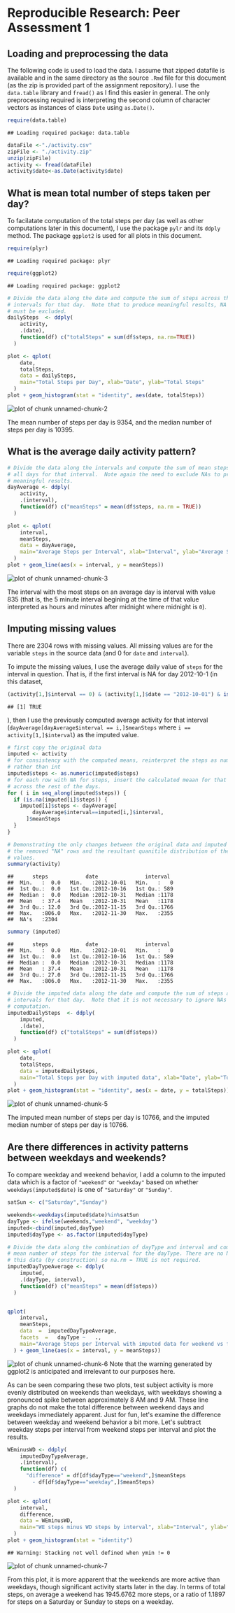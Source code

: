 # Reproducible Research: Peer Assessment 1


## Loading and preprocessing the data
The following code is used to load the data. I assume that zipped datafile is available and in the same directory as the source `.Rmd` file for this document (as the zip is provided part of the assignment repository). I use the `data.table` library and `fread()` as I find this easier in general.  The only preprocessing required is interpreting the second column of character vectors as instances of class `Date` using `as.Date()`.

```r
require(data.table)
```

```
## Loading required package: data.table
```

```r
dataFile <-"./activity.csv"
zipFile <- "./activity.zip"
unzip(zipFile)
activity <- fread(dataFile)
activity$date<-as.Date(activity$date)
```



## What is mean total number of steps taken per day?
To facilatate computation of the total steps per day (as well as other computations later in this document), I use the package `pylr` and its `ddply` method.  The package `ggplot2` is used for all plots in this document.

```r
require(plyr)
```

```
## Loading required package: plyr
```

```r
require(ggplot2)
```

```
## Loading required package: ggplot2
```

```r
# Divide the data along the date and compute the sum of steps across the 
# intervals for that day.  Note that to produce meaningful results, NA values
# must be excluded.
dailySteps  <- ddply(
    activity,
    .(date),
    function(df) c("totalSteps" = sum(df$steps, na.rm=TRUE))
  )

plot <- qplot(
    date, 
    totalSteps, 
    data = dailySteps, 
    main="Total Steps per Day", xlab="Date", ylab="Total Steps"
  ) 
plot + geom_histogram(stat = "identity", aes(date, totalSteps))
```

![plot of chunk unnamed-chunk-2](figure/unnamed-chunk-2.png) 

The mean number of steps per day is 9354, and the median number of steps per day is 10395.


## What is the average daily activity pattern?

```r
# Divide the data along the intervals and compute the sum of mean steps across 
# all days for that interval.  Note again the need to exclude NAs to produce 
# meaningful results.
dayAverage <- ddply(
    activity,
    .(interval),
    function(df) c("meanSteps" = mean(df$steps, na.rm = TRUE))
  )

plot <- qplot(
    interval, 
    meanSteps, 
    data = dayAverage,
    main="Average Steps per Interval", xlab="Interval", ylab="Average Steps"
  )
plot + geom_line(aes(x = interval, y = meanSteps))
```

![plot of chunk unnamed-chunk-3](figure/unnamed-chunk-3.png) 

The interval with the most steps on an average day is interval with value 835 (that is, the 5 minute interval begining at the time of that value interpreted as hours and minutes after midnight where midnight is `0`).



## Imputing missing values
There are 2304 rows with missing values.  All missing values are for the variable `steps` in the source data (and 0 for `date` and `interval`).

To impute the missing values, I use the average daily value of `steps` for the interval in question.  That is, if the first interval is NA for day 2012-10-1 (in this dataset,

```r
(activity[1,]$interval == 0) & (activity[1,]$date == "2012-10-01") & is.na(activity[1,]$steps)
```

```
## [1] TRUE
```
), then I use the previously computed average activity for that interval (`dayAverage[dayAverage$interval == i,]$meanSteps` where `i == activity[1,]$interval`) as the imputed value.

```r
# first copy the original data
imputed <- activity
# for consistency with the computed means, reinterpret the steps as numeric 
# rather than int
imputed$steps <- as.numeric(imputed$steps)
# for each row with NA for steps, insert the calculated meaan for that interval
# across the rest of the days.
for ( i in seq_along(imputed$steps)) {
  if (is.na(imputed[i]$steps)) {
    imputed[i]$steps <- dayAverage[
        dayAverage$interval==imputed[i,]$interval,
      ]$meanSteps
  }
}

# Demonstrating the only changes between the original data and imputed data are
# the removed "NA" rows and the resultant quanitile distribution of the steps 
# values.
summary(activity)
```

```
##      steps            date               interval   
##  Min.   :  0.0   Min.   :2012-10-01   Min.   :   0  
##  1st Qu.:  0.0   1st Qu.:2012-10-16   1st Qu.: 589  
##  Median :  0.0   Median :2012-10-31   Median :1178  
##  Mean   : 37.4   Mean   :2012-10-31   Mean   :1178  
##  3rd Qu.: 12.0   3rd Qu.:2012-11-15   3rd Qu.:1766  
##  Max.   :806.0   Max.   :2012-11-30   Max.   :2355  
##  NA's   :2304
```

```r
summary (imputed)
```

```
##      steps            date               interval   
##  Min.   :  0.0   Min.   :2012-10-01   Min.   :   0  
##  1st Qu.:  0.0   1st Qu.:2012-10-16   1st Qu.: 589  
##  Median :  0.0   Median :2012-10-31   Median :1178  
##  Mean   : 37.4   Mean   :2012-10-31   Mean   :1178  
##  3rd Qu.: 27.0   3rd Qu.:2012-11-15   3rd Qu.:1766  
##  Max.   :806.0   Max.   :2012-11-30   Max.   :2355
```

```r
# Divide the imputed data along the date and compute the sum of steps across the 
# intervals for that day.  Note that it is not necessary to ignore NAs in this
# computation.
imputedDailySteps  <- ddply(
    imputed,
    .(date),
    function(df) c("totalSteps" = sum(df$steps))
  )

plot <- qplot(
    date, 
    totalSteps, 
    data = imputedDailySteps,
    main="Total Steps per Day with imputed data", xlab="Date", ylab="Total Steps"
  ) 
plot + geom_histogram(stat = "identity", aes(x = date, y = totalSteps))
```

![plot of chunk unnamed-chunk-5](figure/unnamed-chunk-5.png) 

The imputed mean number of steps per day is 10766, and the imputed median number of steps per day is 10766.

## Are there differences in activity patterns between weekdays and weekends?
To compare weekday and weekend behavior, I add a column to the imputed data which is a factor of `"weekend"` or `"weekday"` based on whether `weekdays(imputed$date)` is one of `"Saturday"` or `"Sunday"`.  

```r
satSun <- c("Saturday","Sunday")

weekends<-weekdays(imputed$date)%in%satSun
dayType <- ifelse(weekends,"weekend", "weekday")
imputed<-cbind(imputed,dayType)
imputed$dayType <- as.factor(imputed$dayType)

# Divide the data along the combination of dayType and interval and compute the
# mean number of steps for the interval for the dayType. There are no NAs in 
# this data (by construction) so na.rm = TRUE is not required.
imputedDayTypeAverage <- ddply(
    imputed,
    .(dayType, interval),
    function(df) c("meanSteps" = mean(df$steps))
  )


qplot(
    interval,  
    meanSteps,  
    data  =  imputedDayTypeAverage,	
    facets	=	dayType	~	.,
    main="Average Steps per Interval with imputed data for weekend vs for  weekday", xlab="Interval", ylab="Average Steps"
  )	+ geom_line(aes(x = interval, y = meanSteps))
```

![plot of chunk unnamed-chunk-6](figure/unnamed-chunk-6.png) 
Note that the warning generated by ggplot2 is anticipated and irrelevant to our purposes here. 

As can be seen comparing these two plots, test subject activity is more evenly distributed on weekends than weekdays, with weekdays showing a pronounced spike between approximately 8 AM and 9 AM.  These line graphs do not make the total difference between weekend days and weekdays immediately apparent. Just for fun, let's examine the difference between weekday and weekend behavior a bit more.  Let's subtract weekday steps per interval from weekend steps per interval and plot the results.

```r
WEminusWD <- ddply(
    imputedDayTypeAverage,
    .(interval),
    function(df) c(
      "difference" = df[df$dayType=="weekend",]$meanSteps 
        - df[df$dayType=="weekday",]$meanSteps)
  )

plot <- qplot(
    interval, 
    difference, 
    data = WEminusWD,
    main="WE steps minus WD steps by interval", xlab="Interval", ylab="Steps Difference"
  ) 
plot + geom_histogram(stat = "identity")
```

```
## Warning: Stacking not well defined when ymin != 0
```

![plot of chunk unnamed-chunk-7](figure/unnamed-chunk-7.png) 

From this plot, it is more apparent that the weekends are more active than weekdays, though significant activity starts later in the day.  In terms of total steps, on average a weekend has 1945.6762 more steps, or a ratio of 1.1897 for steps on a Saturday or Sunday to steps on a weekday.

